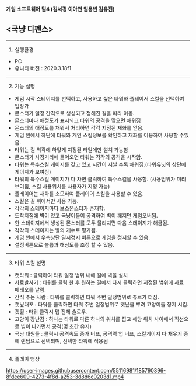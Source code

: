 #### 게임 소프트웨어 팀4 (김서경 이아연 임용빈 김유진)
## <국냥 디펜스>
<hr>

1. 실행환경
 - PC 
 - 유니티 버전 : 2020.3.18f1
 <hr>
 
2. 기능 설명
- 게임 시작 스테이지를 선택하고, 사용하고 싶은 타워와 플레이서 스킬을 선택하여 입장가
- 몬스터가 일정 간격으로 생성되고 정해진 길을 따라 이동.
- 몬스터마다 애정도가 표시되고 타워의 공격을 맞으면 채워짐
- 몬스터의 애정도를 채워서 처리하면 각각 지정된 재화를 얻음.
- 게임 씬에서 하단에 타워와 개인 스킬정보를 확인하고 재화를 이용하여 사용할 수있음.
- 타워는 길 외곽에 하얗게 지정된 타일에만 설치 가능함
- 몬스터가 사정거리에 들어오면 타워는 각각의 공격을 시작함.
- 타워는 특수스킬 게이지를 갖고 있고 시간이 지날 수록 채워짐.(타워유닛의 상단에 게이지가 보여짐)
- 타워의 특수스킬 게이지가 다 차면 클릭하여 특수스킬을 사용함. 
    (사용범위가 미리 보여짐, 스킬 사용위치를 사용자가 지정 가능)
- 플레이어는 재화를 소모하여 플레이어 스킬을 사용할 수 있음.
- 스킬은 길 위에서만 사용 가능.
- 각각의 스테이지마다 보스몬스터가 존재함.
- 도착지점에 벽이 있고 국냥이들이 공격하여 벽이 깨지면 게임오버됨. 
- 한 스테이지에서 생성된 몬스터를 모두 물리치면 다음 스테이지가 해금됨.
- 각각의 스테이지는 별의 개수로 평가됨.
- 게임 씬에서 우측상단 일시정지 버튼으로 게임을 정지할 수 있음.
- 설정버튼으로 볼륨과 해상도를 조정 할 수 있음.
 <hr>
 
3. 타워 스킬 설명
- 캣타워 : 클릭하여 타워 일정 범위 내에 길에 벽을 설치
- 사료발사기 : 타워를 클릭 한 후 원하는 길에서 다시 클릭하면 지정된 범위에 사료 메테오를 날림.
- 간식 주는 사람 : 타워를 클릭하면 타워 주변 일정범위로 츄르가 터짐.
- 캣닢대포 : 타워를 클릭하면 타워 주변 일정범위로 캣닢을 뿌려 고양이들 정지 시킴.
- 캣휠 : 타워 클릭시 맵 전체 슬로우.
- 고양이 장난감 : 하나는 타워로 다른 하나의 위치를 잡고 해당 위치 사이에서 직선으로 빔이 나가면서 공격(몇 초간 유지)
- 국냥 대원들 :  클릭시 공격속도 증가 버프, 공격력 업 버프, 스킬게이지 다 채우기 중에 랜덤으로 선택되며, 선택한 타워에 적용됨
<hr>

4. 플레이 영상

https://user-images.githubusercontent.com/55116981/185790396-8fdee609-4273-4f8d-a253-3d8d6c0203d1.mp4


